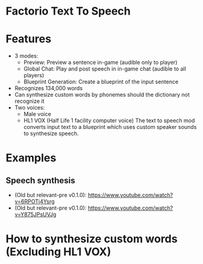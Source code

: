 # Factorio Text To Speech

# Features

- 3 modes: 
    * Preview: Preview a sentence in-game (audible only to player)
    * Global Chat: Play and post speech in in-game chat (audible to all players)
    * Blueprint Generation: Create a blueprint of the input sentence
- Recognizes 134,000 words
- Can synthesize custom words by phonemes should the dictionary not recognize it
- Two voices:
    * Male voice
    * HL1 VOX (Half Life 1 facility computer voice)
The text to speech mod converts input text to a blueprint which uses custom speaker sounds to synthesize speech.


# Examples

## Speech synthesis
- (Old but relevant-pre v0.1.0): https://www.youtube.com/watch?v=6RPOTj4Ysrg
- (Old but relevant-pre v0.1.0): https://www.youtube.com/watch?v=Y875JPsUVJg

# How to synthesize custom words (Excluding HL1 VOX)
You can create a custom word by writing a sequence of phonemes (39 phonemes defined by CMU Pronouncing Dictionary) each separated by a whitespace and encapsulated with square brackets, e.g. "[F AE K T AO R IY OW] is pretty neat" would pronounce the sentence: "Factorio is pretty neat".

The 39 phonemes supported are: 

AA, AE, AH, AO, AW, AY, B, CH, D, DH, EH, ER, EY, F, G, HH, IH, IY, JH, K, L, M, N, NG, OW, OY, P, R, S, SH, T, TH, UH, UW, V, W, Y, Z, ZH
